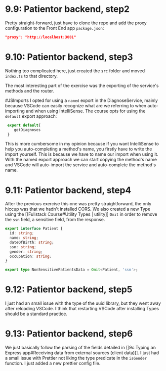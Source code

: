 # 9.9: Patientor backend, step2
Pretty straight-forward, just have to clone the repo and add the proxy configuration to the Front End app `package.json`:

```json
"proxy": "http://localhost:3001"
```

# 9.10: Patientor backend, step3

Nothing too complicated here, just created the `src` folder and moved `index.ts` to that directory.

The most interesting part of the exercise was the exporting of the service's methods and the router.

#JSImports
I opted for using a `named` export in the DiagnoseService, mainly because VSCode can easily recognize what are we referring to when auto-importing and when using IntelliSense. The course opts for using the `default` export approach:

```ts
 export default{
    getDiagnoses
 }
```

This is more cumbersome in my opinion because if you want IntelliSense to help you auto-completing a method's name, you firstly have to write the import yourself. This is because we have to name our import when using it. With the named export approach we can start copying the method's name and VSCode will auto-import the service and auto-complete the method's name.

# 9.11: Patientor backend, step4

After the previous exercise this one was pretty straightforward, the only hiccup was that we hadn't installed CORS. We also created a new Type using the [[Fullstack Course#Utility Types | utility]] `Omit` in order to remove the `ssn` field, a sensitive field, from the response.

```ts
export interface Patient {
  id: string;
  name: string;
  dateOfBirth: string;
  ssn: string;
  gender: string;
  occupation: string;
}

export type NonSensitivePatientsData = Omit<Patient, 'ssn'>;
```

# 9.12: Patientor backend, step5

I just had an small issue with the type of the uuid library, but they went away after reloading VSCode. I think that restarting VSCode after installing Types should be a standard practice.

# 9.13: Patientor backend, step6

We just basically follow the parsing of the fields detailed in [[9c Typing an Express app#Receiving data from external sources (client data)]]. I just had a small issue with Prettier not liking the type predicate in the `isGender` function. I just added a new prettier config file.